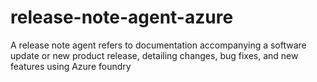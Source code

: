 # release-note-agent-azure
A release note agent refers to documentation accompanying a software update or new product release, detailing changes, bug fixes, and new features using Azure foundry
